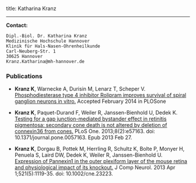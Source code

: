 title: Katharina Kranz

 
***


**Contact:**

	Dipl.-Biol. Dr. Katharina Kranz
	Medizinische Hochschule Hannover
	Klinik für Hals-Nasen-Ohrenheilkunde
	Carl-Neuberg-Str. 1
	30625 Hannover
	Kranz.Katharina@mh-hannover.de


### Publications


* **Kranz K**, Warnecke A, Durisin M, Lenarz T, Scheper V. [Phosphodiesterase type 4 inhibitor Rolipram improves survival of spiral ganglion neurons in vitro.](http://www.plosone.org/article/info%3Adoi%2F10.1371%2Fjournal.pone.0092157) Accepted February 2014 in PLOSone

* **Kranz K**, Paquet-Durand F, Weiler R, Janssen-Bienhold U, Dedek K.
[Testing for a gap junction-mediated bystander effect in retinitis pigmentosa: secondary cone death is not altered by deletion of connexin36 from cones.](http://www.plosone.org/article/info%3Adoi%2F10.1371%2Fjournal.pone.0057163) PLoS One. 2013;8(2):e57163. doi: 10.1371/journal.pone.0057163. Epub 2013 Feb 27.

* **Kranz K**, Dorgau B, Pottek M, Herrling R, Schultz K, Bolte P, Monyer H, Penuela S, Laird DW, Dedek K, Weiler R, Janssen-Bienhold U. [Expression of Pannexin1 in the outer plexiform layer of the mouse retina and physiological impact of its knockout.](http://onlinelibrary.wiley.com/doi/10.1002/cne.23223/abstract) J Comp Neurol. 2013 Apr 1;521(5):1119-35. doi: 10.1002/cne.23223.
